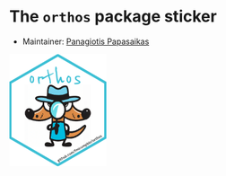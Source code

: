# The `orthos` package sticker

* Maintainer: [Panagiotis Papasaikas](https://github.com/ppapasaikas/)

<img src=orthos.png height="200">
